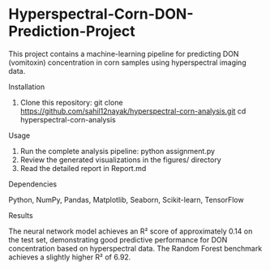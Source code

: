 # Hyperspectral-Corn-DON-Prediction-Project
This project contains a machine-learning pipeline for predicting DON (vomitoxin) concentration in corn samples using hyperspectral imaging data.

Installation

1. Clone this repository:
git clone https://github.com/sahil12nayak/hyperspectral-corn-analysis.git
cd hyperspectral-corn-analysis

Usage

1. Run the complete analysis pipeline:
   python assignment.py
2. Review the generated visualizations in the figures/ directory
3. Read the detailed report in Report.md

Dependencies

Python,
NumPy,
Pandas,
Matplotlib,
Seaborn,
Scikit-learn,
TensorFlow


Results

The neural network model achieves an R² score of approximately 0.14 on the test set, demonstrating good predictive performance for DON concentration based on hyperspectral data. The Random Forest benchmark achieves a slightly higher R² of 6.92.

